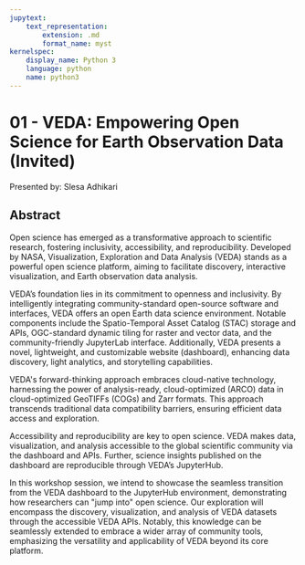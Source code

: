 ```yaml
---
jupytext:
    text_representation:
        extension: .md
        format_name: myst
kernelspec:
    display_name: Python 3
    language: python
    name: python3
---
```

# 01 - VEDA: Empowering Open Science for Earth Observation Data (Invited)

Presented by: Slesa Adhikari

## Abstract
Open science has emerged as a transformative approach to scientific research, fostering inclusivity, accessibility, and reproducibility. Developed by NASA, Visualization, Exploration and Data Analysis (VEDA) stands as a powerful open science platform, aiming to facilitate discovery, interactive visualization, and Earth observation data analysis.

VEDA’s foundation lies in its commitment to openness and inclusivity. By intelligently integrating community-standard open-source software and interfaces, VEDA offers an open Earth data science environment. Notable components include the Spatio-Temporal Asset Catalog (STAC) storage and APIs, OGC-standard dynamic tiling for raster and vector data, and the community-friendly JupyterLab interface. Additionally, VEDA presents a novel, lightweight, and customizable website (dashboard), enhancing data discovery, light analytics, and storytelling capabilities.

VEDA's forward-thinking approach embraces cloud-native technology, harnessing the power of analysis-ready, cloud-optimized (ARCO) data in cloud-optimized GeoTIFFs (COGs) and Zarr formats. This approach transcends traditional data compatibility barriers, ensuring efficient data access and exploration.

Accessibility and reproducibility are key to open science. VEDA makes data, visualization, and analysis accessible to the global scientific community via the dashboard and APIs. Further, science insights published on the dashboard are reproducible through VEDA’s JupyterHub.

In this workshop session, we intend to showcase the seamless transition from the VEDA dashboard to the JupyterHub environment, demonstrating how researchers can "jump into" open science. Our exploration will encompass the discovery, visualization, and analysis of VEDA datasets through the accessible VEDA APIs. Notably, this knowledge can be seamlessly extended to embrace a wider array of community tools, emphasizing the versatility and applicability of VEDA beyond its core platform.